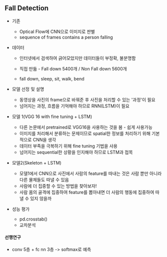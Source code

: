 ## Fall Detection

- 기존
  - Optical Flow에 CNN으로 이미지로 판별
  - sequence of frames contains a person falling

- 데이터

  - 인터넷에서 검색하여 긁어모았지만 데이터들이 부정확, 불분명함
  - 직접 만듦 - Fall down 5400개 / Non Fall down 5600개

  - fall down, sleep, sit, walk, bend

- 모델 선정 및 설명

  - 동영상을 사진의 frame으로 바꿔준 후 사진을 처리할 수 있는 '과정'이 필요
  - 넘어지는 과정, 흐름을 기억해야 하므로 RNN(LSTM)이 필요

- 모델 1(VGG 16 with fine tuning + LSTM)

  - 다른 논문에서 pretrained로 VGG16을 사용하는 것을 봄 - 쉽게 사용가능
  - 이미지를 처리해서 분류하는 문제이므로 spatial한 정보를 처리하기 위해 기본적으로 CNN을 생각
  - 데이터 부족을 극복하기 위해 fine tuning 기법을 사용
  - 넘어지는 sequential한 상황을 인지해야 하므로 LSTM과 접목

- 모델2(Skeleton + LSTM)

  - 모델1에서 CNN으로 사진에서 사람의 feature를 따내는 것은 사람 뿐만 아니라 다른 물체들도 따낼 수 있음
  - 사람에 더 집중할 수 있는 방법을 찾아보자!
  - 사람 몸의 골격에 집중하여 feature를 뽑아내면 더 사람의 행동에 집중하여 따낼 수 있지 않을까

- 성능 평가
  - pd.crosstab()
  - 교차분석

#### 선행연구

- conv 5층 + fc nn 3층 -> softmax로 예측